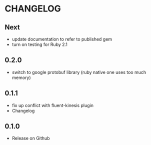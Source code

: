 # CHANGELOG

## Next

- update documentation to refer to published gem
- turn on testing for Ruby 2.1

## 0.2.0

- switch to google protobuf library (ruby native one uses too much memory)

## 0.1.1

- fix up conflict with fluent-kinesis plugin
- Changelog

## 0.1.0

- Release on Github
